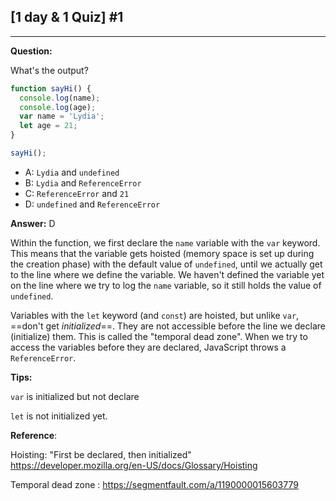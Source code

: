 

## [1 day & 1 Quiz] #1

***

**Question:**

What's the output? 

```js
function sayHi() {
  console.log(name);
  console.log(age);
  var name = 'Lydia';
  let age = 21;
}

sayHi();
```

- A: `Lydia` and `undefined`
- B: `Lydia` and `ReferenceError`
- C: `ReferenceError` and `21`
- D: `undefined` and `ReferenceError`

**Answer:** D

Within the function, we first declare the `name` variable with the `var` keyword. This means that the variable gets hoisted (memory space is set up during the creation phase) with the default value of `undefined`, until we actually get to the line where we define the variable. We haven't defined the variable yet on the line where we try to log the `name` variable, so it still holds the value of `undefined`.

Variables with the `let` keyword (and `const`) are hoisted, but unlike `var`, ==don't get *initialized*==. They are not accessible before the line we declare (initialize) them. This is called the "temporal dead zone". When we try to access the variables before they are declared, JavaScript throws a `ReferenceError`.

**Tips:**

`var` is initialized  but not declare

`let` is not initialized yet.

**Reference**:

Hoisting: "First be declared, then initialized"  https://developer.mozilla.org/en-US/docs/Glossary/Hoisting

Temporal dead zone : https://segmentfault.com/a/1190000015603779